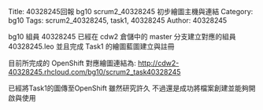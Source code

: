 Title: 40328245回報 bg10 scrum2_40328245 初步繪圖主機與連結
Category: bg10
Tags: scrum2_40328245, task1, 40328245
Author: 40328245

bg10 組員 40328245 已經在 cdw2 倉儲中的 master 分支建立對應的組員 40328245.leo 並且完成 Task1 的繪圖藍圖建立與註冊

<!-- PELICAN_END_SUMMARY -->

目前所完成的 OpenShift 對應繪圖連結為: <a href="http://cdw2-40328245.rhcloud.com/bg10/scrum2_task40328245">http://cdw2-40328245.rhcloud.com/bg10/scrum2_task40328245</a>

已經將Task1的圖傳至OpenShift
雖然研究許久
不過還是成功將檔案創建並能夠開啟與使用
